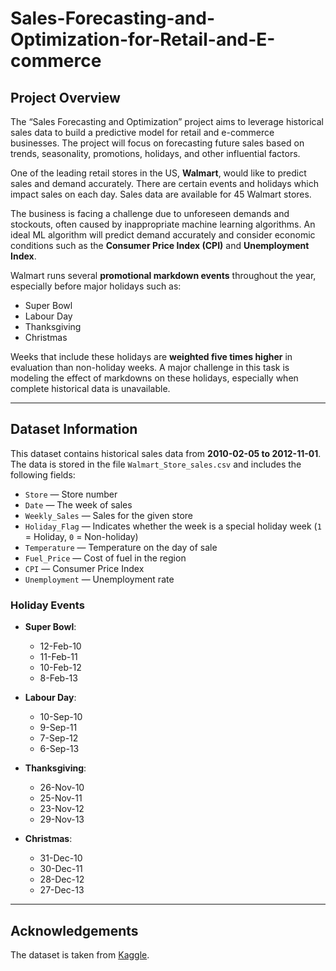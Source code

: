 # Sales-Forecasting-and-Optimization-for-Retail-and-E-commerce
## Project Overview
The “Sales Forecasting and Optimization” project aims to leverage historical sales data to build a predictive model for retail and e-commerce businesses. The project will focus on forecasting future sales based on trends, seasonality, promotions, holidays, and other influential factors.

One of the leading retail stores in the US, **Walmart**, would like to predict sales and demand accurately. There are certain events and holidays which impact sales on each day. Sales data are available for 45 Walmart stores.

The business is facing a challenge due to unforeseen demands and stockouts, often caused by inappropriate machine learning algorithms. An ideal ML algorithm will predict demand accurately and consider economic conditions such as the **Consumer Price Index (CPI)** and **Unemployment Index**.

Walmart runs several **promotional markdown events** throughout the year, especially before major holidays such as:

- Super Bowl  
- Labour Day  
- Thanksgiving  
- Christmas  

Weeks that include these holidays are **weighted five times higher** in evaluation than non-holiday weeks. A major challenge in this task is modeling the effect of markdowns on these holidays, especially when complete historical data is unavailable.

---

## Dataset Information

This dataset contains historical sales data from **2010-02-05 to 2012-11-01**. The data is stored in the file `Walmart_Store_sales.csv` and includes the following fields:

- `Store` — Store number  
- `Date` — The week of sales  
- `Weekly_Sales` — Sales for the given store  
- `Holiday_Flag` — Indicates whether the week is a special holiday week (`1` = Holiday, `0` = Non-holiday)  
- `Temperature` — Temperature on the day of sale  
- `Fuel_Price` — Cost of fuel in the region  
- `CPI` — Consumer Price Index  
- `Unemployment` — Unemployment rate  

### Holiday Events

- **Super Bowl**:  
  - 12-Feb-10  
  - 11-Feb-11  
  - 10-Feb-12  
  - 8-Feb-13

- **Labour Day**:  
  - 10-Sep-10  
  - 9-Sep-11  
  - 7-Sep-12  
  - 6-Sep-13

- **Thanksgiving**:  
  - 26-Nov-10  
  - 25-Nov-11  
  - 23-Nov-12  
  - 29-Nov-13

- **Christmas**:  
  - 31-Dec-10  
  - 30-Dec-11  
  - 28-Dec-12  
  - 27-Dec-13

---

## Acknowledgements

The dataset is taken from [Kaggle](https://www.kaggle.com/).
